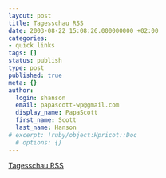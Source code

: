 ```yaml
---
layout: post
title: Tagesschau RSS
date: 2003-08-22 15:08:26.000000000 +02:00
categories:
- quick links
tags: []
status: publish
type: post
published: true
meta: {}
author:
  login: shanson
  email: papascott-wp@gmail.com
  display_name: PapaScott
  first_name: Scott
  last_name: Hanson
# excerpt: !ruby/object:Hpricot::Doc
  # options: {}
---
```

<p><a title="But it doesn't conclude with the weather" href="http://www.hebig.com/archives/001400.html">Tagesschau RSS</a></p>
